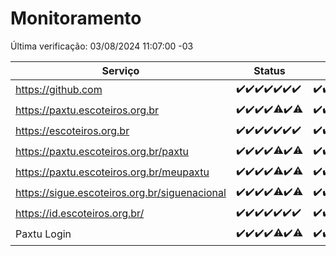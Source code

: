# Monitoramento

Última verificação: 03/08/2024 11:07:00 -03

|Serviço|Status|Últimas 24h|
|---|---|---|
|https://github.com|<span title="2024-07-27: OK=24">✔️</span><span title="2024-07-28: OK=23">✔️</span><span title="2024-07-29: OK=24">✔️</span><span title="2024-07-30: OK=24">✔️</span><span title="2024-07-31: OK=24">✔️</span><span title="2024-08-01: OK=23">✔️</span><span title="2024-08-02: OK=14">✔️</span>|<span title="02/08/2024 11:07:00 -03 : 200">✔️</span><span title="02/08/2024 12:07:00 -03 : 200">✔️</span><span title="02/08/2024 13:08:00 -03 : 200">✔️</span><span title="02/08/2024 14:06:00 -03 : 200">✔️</span><span title="02/08/2024 15:09:00 -03 : 200">✔️</span><span title="02/08/2024 16:04:00 -03 : 200">✔️</span><span title="02/08/2024 17:08:00 -03 : 200">✔️</span><span title="02/08/2024 18:07:00 -03 : 200">✔️</span><span title="02/08/2024 19:06:00 -03 : 200">✔️</span><span title="02/08/2024 20:06:00 -03 : 200">✔️</span><span title="02/08/2024 21:34:00 -03 : 200">✔️</span><span title="02/08/2024 22:55:00 -03 : 200">✔️</span><span title="02/08/2024 23:27:00 -03 : 200">✔️</span><span title="03/08/2024 00:07:00 -03 : 200">✔️</span><span title="03/08/2024 01:08:00 -03 : 200">✔️</span><span title="03/08/2024 02:06:00 -03 : 200">✔️</span><span title="03/08/2024 03:10:00 -03 : 200">✔️</span><span title="03/08/2024 04:06:00 -03 : 200">✔️</span><span title="03/08/2024 05:08:00 -03 : 200">✔️</span><span title="03/08/2024 06:07:00 -03 : 200">✔️</span><span title="03/08/2024 07:06:00 -03 : 200">✔️</span><span title="03/08/2024 08:06:00 -03 : 200">✔️</span><span title="03/08/2024 09:11:00 -03 : 200">✔️</span><span title="03/08/2024 10:07:00 -03 : 200">✔️</span><span title="03/08/2024 11:07:00 -03 : 200">✔️</span>|
|https://paxtu.escoteiros.org.br|<span title="2024-07-27: OK=24">✔️</span><span title="2024-07-28: OK=23">✔️</span><span title="2024-07-29: OK=24">✔️</span><span title="2024-07-30: OK=24">✔️</span><span title="2024-07-31: OK=23, Falhas=1">⚠️</span><span title="2024-08-01: OK=23">✔️</span><span title="2024-08-02: OK=13, Falhas=1">⚠️</span>|<span title="02/08/2024 11:07:00 -03 : 200">✔️</span><span title="02/08/2024 12:07:00 -03 : 200">✔️</span><span title="02/08/2024 13:08:00 -03 : 200">✔️</span><span title="02/08/2024 14:06:00 -03 : 200">✔️</span><span title="02/08/2024 15:09:00 -03 : 0">❌</span><span title="02/08/2024 16:04:00 -03 : 200">✔️</span><span title="02/08/2024 17:08:00 -03 : 200">✔️</span><span title="02/08/2024 18:07:00 -03 : 200">✔️</span><span title="02/08/2024 19:06:00 -03 : 200">✔️</span><span title="02/08/2024 20:06:00 -03 : 200">✔️</span><span title="02/08/2024 21:34:00 -03 : 200">✔️</span><span title="02/08/2024 22:55:00 -03 : 200">✔️</span><span title="02/08/2024 23:27:00 -03 : 200">✔️</span><span title="03/08/2024 00:07:00 -03 : 200">✔️</span><span title="03/08/2024 01:08:00 -03 : 200">✔️</span><span title="03/08/2024 02:06:00 -03 : 200">✔️</span><span title="03/08/2024 03:10:00 -03 : 200">✔️</span><span title="03/08/2024 04:06:00 -03 : 200">✔️</span><span title="03/08/2024 05:08:00 -03 : 200">✔️</span><span title="03/08/2024 06:07:00 -03 : 200">✔️</span><span title="03/08/2024 07:06:00 -03 : 200">✔️</span><span title="03/08/2024 08:06:00 -03 : 200">✔️</span><span title="03/08/2024 09:11:00 -03 : 200">✔️</span><span title="03/08/2024 10:07:00 -03 : 200">✔️</span><span title="03/08/2024 11:07:00 -03 : 200">✔️</span>|
|https://escoteiros.org.br|<span title="2024-07-27: OK=24">✔️</span><span title="2024-07-28: OK=23">✔️</span><span title="2024-07-29: OK=24">✔️</span><span title="2024-07-30: OK=24">✔️</span><span title="2024-07-31: OK=24">✔️</span><span title="2024-08-01: OK=23">✔️</span><span title="2024-08-02: OK=14">✔️</span>|<span title="02/08/2024 11:07:00 -03 : 200">✔️</span><span title="02/08/2024 12:07:00 -03 : 200">✔️</span><span title="02/08/2024 13:08:00 -03 : 200">✔️</span><span title="02/08/2024 14:06:00 -03 : 200">✔️</span><span title="02/08/2024 15:10:00 -03 : 200">✔️</span><span title="02/08/2024 16:04:00 -03 : 200">✔️</span><span title="02/08/2024 17:08:00 -03 : 200">✔️</span><span title="02/08/2024 18:07:00 -03 : 200">✔️</span><span title="02/08/2024 19:06:00 -03 : 200">✔️</span><span title="02/08/2024 20:06:00 -03 : 200">✔️</span><span title="02/08/2024 21:34:00 -03 : 200">✔️</span><span title="02/08/2024 22:55:00 -03 : 200">✔️</span><span title="02/08/2024 23:27:00 -03 : 200">✔️</span><span title="03/08/2024 00:07:00 -03 : 200">✔️</span><span title="03/08/2024 01:08:00 -03 : 200">✔️</span><span title="03/08/2024 02:06:00 -03 : 200">✔️</span><span title="03/08/2024 03:10:00 -03 : 200">✔️</span><span title="03/08/2024 04:06:00 -03 : 200">✔️</span><span title="03/08/2024 05:08:00 -03 : 200">✔️</span><span title="03/08/2024 06:07:00 -03 : 200">✔️</span><span title="03/08/2024 07:06:00 -03 : 200">✔️</span><span title="03/08/2024 08:06:00 -03 : 200">✔️</span><span title="03/08/2024 09:11:00 -03 : 200">✔️</span><span title="03/08/2024 10:07:00 -03 : 200">✔️</span><span title="03/08/2024 11:07:00 -03 : 200">✔️</span>|
|https://paxtu.escoteiros.org.br/paxtu|<span title="2024-07-27: OK=24">✔️</span><span title="2024-07-28: OK=23">✔️</span><span title="2024-07-29: OK=24">✔️</span><span title="2024-07-30: OK=24">✔️</span><span title="2024-07-31: OK=23, Falhas=1">⚠️</span><span title="2024-08-01: OK=23">✔️</span><span title="2024-08-02: OK=13, Falhas=1">⚠️</span>|<span title="02/08/2024 11:07:00 -03 : 200">✔️</span><span title="02/08/2024 12:07:00 -03 : 200">✔️</span><span title="02/08/2024 13:08:00 -03 : 200">✔️</span><span title="02/08/2024 14:06:00 -03 : 200">✔️</span><span title="02/08/2024 15:10:00 -03 : 0">❌</span><span title="02/08/2024 16:04:00 -03 : 200">✔️</span><span title="02/08/2024 17:08:00 -03 : 200">✔️</span><span title="02/08/2024 18:07:00 -03 : 200">✔️</span><span title="02/08/2024 19:06:00 -03 : 200">✔️</span><span title="02/08/2024 20:06:00 -03 : 200">✔️</span><span title="02/08/2024 21:34:00 -03 : 200">✔️</span><span title="02/08/2024 22:55:00 -03 : 200">✔️</span><span title="02/08/2024 23:27:00 -03 : 200">✔️</span><span title="03/08/2024 00:07:00 -03 : 200">✔️</span><span title="03/08/2024 01:08:00 -03 : 200">✔️</span><span title="03/08/2024 02:06:00 -03 : 200">✔️</span><span title="03/08/2024 03:10:00 -03 : 200">✔️</span><span title="03/08/2024 04:06:00 -03 : 200">✔️</span><span title="03/08/2024 05:08:00 -03 : 200">✔️</span><span title="03/08/2024 06:07:00 -03 : 200">✔️</span><span title="03/08/2024 07:06:00 -03 : 200">✔️</span><span title="03/08/2024 08:06:00 -03 : 200">✔️</span><span title="03/08/2024 09:11:00 -03 : 200">✔️</span><span title="03/08/2024 10:07:00 -03 : 200">✔️</span><span title="03/08/2024 11:07:00 -03 : 200">✔️</span>|
|https://paxtu.escoteiros.org.br/meupaxtu|<span title="2024-07-27: OK=24">✔️</span><span title="2024-07-28: OK=23">✔️</span><span title="2024-07-29: OK=24">✔️</span><span title="2024-07-30: OK=24">✔️</span><span title="2024-07-31: OK=23, Falhas=1">⚠️</span><span title="2024-08-01: OK=23">✔️</span><span title="2024-08-02: OK=13, Falhas=1">⚠️</span>|<span title="02/08/2024 11:07:00 -03 : 200">✔️</span><span title="02/08/2024 12:07:00 -03 : 200">✔️</span><span title="02/08/2024 13:08:00 -03 : 200">✔️</span><span title="02/08/2024 14:06:00 -03 : 200">✔️</span><span title="02/08/2024 15:10:00 -03 : 0">❌</span><span title="02/08/2024 16:04:00 -03 : 200">✔️</span><span title="02/08/2024 17:08:00 -03 : 200">✔️</span><span title="02/08/2024 18:07:00 -03 : 200">✔️</span><span title="02/08/2024 19:06:00 -03 : 200">✔️</span><span title="02/08/2024 20:06:00 -03 : 200">✔️</span><span title="02/08/2024 21:34:00 -03 : 200">✔️</span><span title="02/08/2024 22:55:00 -03 : 200">✔️</span><span title="02/08/2024 23:27:00 -03 : 200">✔️</span><span title="03/08/2024 00:07:00 -03 : 200">✔️</span><span title="03/08/2024 01:08:00 -03 : 200">✔️</span><span title="03/08/2024 02:06:00 -03 : 200">✔️</span><span title="03/08/2024 03:10:00 -03 : 200">✔️</span><span title="03/08/2024 04:06:00 -03 : 200">✔️</span><span title="03/08/2024 05:08:00 -03 : 200">✔️</span><span title="03/08/2024 06:07:00 -03 : 200">✔️</span><span title="03/08/2024 07:06:00 -03 : 200">✔️</span><span title="03/08/2024 08:06:00 -03 : 200">✔️</span><span title="03/08/2024 09:11:00 -03 : 200">✔️</span><span title="03/08/2024 10:07:00 -03 : 200">✔️</span><span title="03/08/2024 11:07:00 -03 : 200">✔️</span>|
|https://sigue.escoteiros.org.br/siguenacional|<span title="2024-07-27: OK=24">✔️</span><span title="2024-07-28: OK=23">✔️</span><span title="2024-07-29: OK=24">✔️</span><span title="2024-07-30: OK=24">✔️</span><span title="2024-07-31: OK=23, Falhas=1">⚠️</span><span title="2024-08-01: OK=23">✔️</span><span title="2024-08-02: OK=13, Falhas=1">⚠️</span>|<span title="02/08/2024 11:07:00 -03 : 200">✔️</span><span title="02/08/2024 12:07:00 -03 : 200">✔️</span><span title="02/08/2024 13:08:00 -03 : 200">✔️</span><span title="02/08/2024 14:06:00 -03 : 200">✔️</span><span title="02/08/2024 15:10:00 -03 : 0">❌</span><span title="02/08/2024 16:04:00 -03 : 200">✔️</span><span title="02/08/2024 17:08:00 -03 : 200">✔️</span><span title="02/08/2024 18:07:00 -03 : 200">✔️</span><span title="02/08/2024 19:06:00 -03 : 200">✔️</span><span title="02/08/2024 20:06:00 -03 : 200">✔️</span><span title="02/08/2024 21:34:00 -03 : 200">✔️</span><span title="02/08/2024 22:55:00 -03 : 200">✔️</span><span title="02/08/2024 23:28:00 -03 : 200">✔️</span><span title="03/08/2024 00:07:00 -03 : 200">✔️</span><span title="03/08/2024 01:08:00 -03 : 200">✔️</span><span title="03/08/2024 02:06:00 -03 : 200">✔️</span><span title="03/08/2024 03:10:00 -03 : 200">✔️</span><span title="03/08/2024 04:06:00 -03 : 200">✔️</span><span title="03/08/2024 05:08:00 -03 : 200">✔️</span><span title="03/08/2024 06:07:00 -03 : 200">✔️</span><span title="03/08/2024 07:06:00 -03 : 200">✔️</span><span title="03/08/2024 08:06:00 -03 : 200">✔️</span><span title="03/08/2024 09:11:00 -03 : 200">✔️</span><span title="03/08/2024 10:07:00 -03 : 200">✔️</span><span title="03/08/2024 11:07:00 -03 : 200">✔️</span>|
|https://id.escoteiros.org.br/|<span title="2024-07-27: OK=24">✔️</span><span title="2024-07-28: OK=23">✔️</span><span title="2024-07-29: OK=24">✔️</span><span title="2024-07-30: OK=24">✔️</span><span title="2024-07-31: OK=24">✔️</span><span title="2024-08-01: OK=23">✔️</span><span title="2024-08-02: OK=14">✔️</span>|<span title="02/08/2024 11:07:00 -03 : 200">✔️</span><span title="02/08/2024 12:07:00 -03 : 200">✔️</span><span title="02/08/2024 13:08:00 -03 : 200">✔️</span><span title="02/08/2024 14:06:00 -03 : 200">✔️</span><span title="02/08/2024 15:10:00 -03 : 200">✔️</span><span title="02/08/2024 16:04:00 -03 : 200">✔️</span><span title="02/08/2024 17:08:00 -03 : 200">✔️</span><span title="02/08/2024 18:07:00 -03 : 200">✔️</span><span title="02/08/2024 19:06:00 -03 : 200">✔️</span><span title="02/08/2024 20:06:00 -03 : 200">✔️</span><span title="02/08/2024 21:34:00 -03 : 200">✔️</span><span title="02/08/2024 22:55:00 -03 : 200">✔️</span><span title="02/08/2024 23:28:00 -03 : 200">✔️</span><span title="03/08/2024 00:07:00 -03 : 200">✔️</span><span title="03/08/2024 01:08:00 -03 : 200">✔️</span><span title="03/08/2024 02:06:00 -03 : 200">✔️</span><span title="03/08/2024 03:10:00 -03 : 200">✔️</span><span title="03/08/2024 04:06:00 -03 : 200">✔️</span><span title="03/08/2024 05:08:00 -03 : 200">✔️</span><span title="03/08/2024 06:07:00 -03 : 200">✔️</span><span title="03/08/2024 07:06:00 -03 : 200">✔️</span><span title="03/08/2024 08:06:00 -03 : 200">✔️</span><span title="03/08/2024 09:11:00 -03 : 200">✔️</span><span title="03/08/2024 10:07:00 -03 : 200">✔️</span><span title="03/08/2024 11:07:00 -03 : 200">✔️</span>|
|Paxtu Login|<span title="2024-07-27: OK=24">✔️</span><span title="2024-07-28: OK=23">✔️</span><span title="2024-07-29: OK=24">✔️</span><span title="2024-07-30: OK=24">✔️</span><span title="2024-07-31: OK=23, Falhas=1">⚠️</span><span title="2024-08-01: OK=23">✔️</span><span title="2024-08-02: OK=13, Falhas=1">⚠️</span>|<span title="02/08/2024 11:07:00 -03 : 200">✔️</span><span title="02/08/2024 12:07:00 -03 : 200">✔️</span><span title="02/08/2024 13:08:00 -03 : 200">✔️</span><span title="02/08/2024 14:06:00 -03 : 200">✔️</span><span title="02/08/2024 15:10:00 -03 : 200">✔️</span><span title="02/08/2024 16:04:00 -03 : 200">✔️</span><span title="02/08/2024 17:08:00 -03 : 200">✔️</span><span title="02/08/2024 18:07:00 -03 : 200">✔️</span><span title="02/08/2024 19:06:00 -03 : 200">✔️</span><span title="02/08/2024 20:06:00 -03 : 200">✔️</span><span title="02/08/2024 21:34:00 -03 : 200">✔️</span><span title="02/08/2024 22:55:00 -03 : 200">✔️</span><span title="02/08/2024 23:28:00 -03 : 200">✔️</span><span title="03/08/2024 00:07:00 -03 : 200">✔️</span><span title="03/08/2024 01:08:00 -03 : 200">✔️</span><span title="03/08/2024 02:06:00 -03 : 200">✔️</span><span title="03/08/2024 03:10:00 -03 : 200">✔️</span><span title="03/08/2024 04:06:00 -03 : 200">✔️</span><span title="03/08/2024 05:08:00 -03 : 200">✔️</span><span title="03/08/2024 06:07:00 -03 : 200">✔️</span><span title="03/08/2024 07:06:00 -03 : 200">✔️</span><span title="03/08/2024 08:06:00 -03 : 200">✔️</span><span title="03/08/2024 09:11:00 -03 : 200">✔️</span><span title="03/08/2024 10:07:00 -03 : 200">✔️</span><span title="03/08/2024 11:07:00 -03 : 200">✔️</span>|
